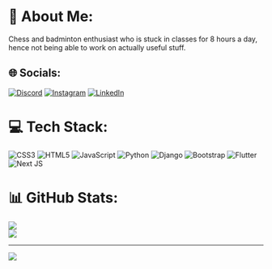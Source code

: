 # 💫 About Me:
Chess and badminton enthusiast who is stuck in classes for 8 hours a day, hence not being able to work on actually useful stuff.


## 🌐 Socials:
[![Discord](https://img.shields.io/badge/Discord-%237289DA.svg?logo=discord&logoColor=white)](https://discord.gg/satvshr#1385) [![Instagram](https://img.shields.io/badge/Instagram-%23E4405F.svg?logo=Instagram&logoColor=white)](https://instagram.com/satvshr1) [![LinkedIn](https://img.shields.io/badge/LinkedIn-%230077B5.svg?logo=linkedin&logoColor=white)](https://linkedin.com/in/satvik-mishra-318194275)

# 💻 Tech Stack:
![CSS3](https://img.shields.io/badge/css3-%231572B6.svg?style=for-the-badge&logo=css3&logoColor=white) ![HTML5](https://img.shields.io/badge/html5-%23E34F26.svg?style=for-the-badge&logo=html5&logoColor=white) ![JavaScript](https://img.shields.io/badge/javascript-%23323330.svg?style=for-the-badge&logo=javascript&logoColor=%23F7DF1E) ![Python](https://img.shields.io/badge/python-3670A0?style=for-the-badge&logo=python&logoColor=ffdd54) ![Django](https://img.shields.io/badge/django-%23092E20.svg?style=for-the-badge&logo=django&logoColor=white) ![Bootstrap](https://img.shields.io/badge/bootstrap-%23563D7C.svg?style=for-the-badge&logo=bootstrap&logoColor=white) ![Flutter](https://img.shields.io/badge/Flutter-%2302569B.svg?style=for-the-badge&logo=Flutter&logoColor=white) ![Next JS](https://img.shields.io/badge/Next-black?style=for-the-badge&logo=next.js&logoColor=white)
# 📊 GitHub Stats:
![](https://github-readme-streak-stats.herokuapp.com/?user=satvshr&theme=dark&hide_border=false)<br/>
![](https://github-readme-stats.vercel.app/api/top-langs/?username=satvshr&theme=dark&hide_border=false&include_all_commits=false&count_private=false&layout=compact)

---
[![](https://visitcount.itsvg.in/api?id=satvshr&icon=0&color=0)](https://visitcount.itsvg.in)

<!-- Proudly created with GPRM ( https://gprm.itsvg.in ) -->
